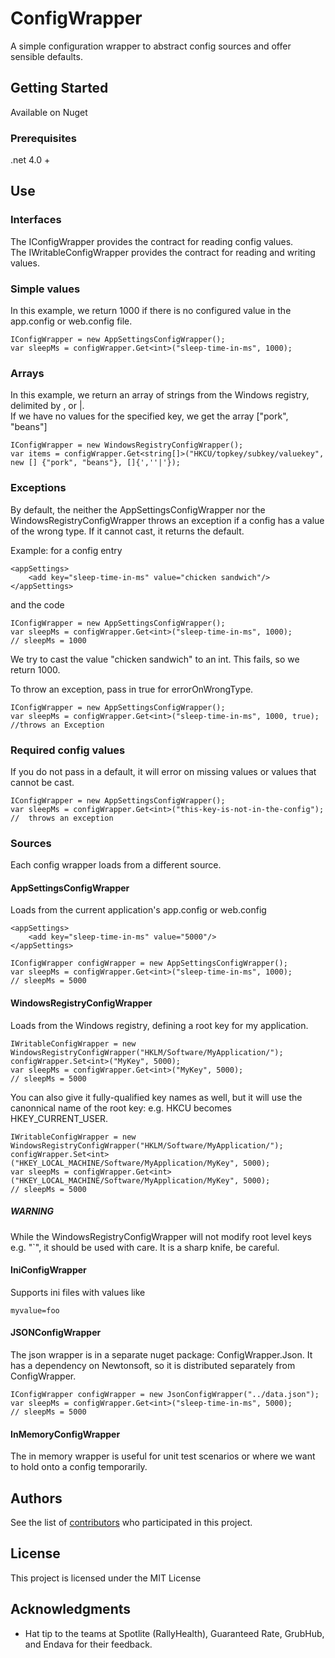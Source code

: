# ConfigWrapper	

A simple configuration wrapper to abstract config sources and offer sensible defaults.

## Getting Started

Available on Nuget

### Prerequisites

.net 4.0 + 

## Use

### Interfaces

The IConfigWrapper provides the contract for reading config values.  
The IWritableConfigWrapper provides the contract for reading and writing values. 

### Simple values

In this example, we return 1000 if there is no configured value in the app.config or web.config file.
``` 
IConfigWrapper = new AppSettingsConfigWrapper();
var sleepMs = configWrapper.Get<int>("sleep-time-in-ms", 1000);
```

### Arrays

In this example, we return an array of strings from the Windows registry, delimited by , or |.  
If we have no values for the specified key, we get the array ["pork", "beans"]
``` 
IConfigWrapper = new WindowsRegistryConfigWrapper();
var items = configWrapper.Get<string[]>("HKCU/topkey/subkey/valuekey", new [] {"pork", "beans"}, []{',''|'});
```

### Exceptions

By default, the neither the AppSettingsConfigWrapper nor the WindowsRegistryConfigWrapper throws an exception if a config has a value of the wrong type. 
If it cannot cast, it returns the default.

Example: 
for a config entry
```
<appSettings>
	<add key="sleep-time-in-ms" value="chicken sandwich"/>
</appSettings>
```

and the code
``` 
IConfigWrapper = new AppSettingsConfigWrapper();
var sleepMs = configWrapper.Get<int>("sleep-time-in-ms", 1000);
// sleepMs = 1000
```

We try to cast the value "chicken sandwich" to an int.  This fails, so we return 1000.

To throw an exception, pass in true for errorOnWrongType.
``` 
IConfigWrapper = new AppSettingsConfigWrapper();
var sleepMs = configWrapper.Get<int>("sleep-time-in-ms", 1000, true);
//throws an Exception
```

### Required config values
If you do not pass in a default, it will error on missing values or values that cannot be cast.

``` 
IConfigWrapper = new AppSettingsConfigWrapper();
var sleepMs = configWrapper.Get<int>("this-key-is-not-in-the-config");
//  throws an exception
```


### Sources
Each config wrapper loads from a different source. 

#### AppSettingsConfigWrapper 

Loads from the current application's app.config or web.config

```
<appSettings>
	<add key="sleep-time-in-ms" value="5000"/>
</appSettings>
```

``` 
IConfigWrapper configWrapper = new AppSettingsConfigWrapper();
var sleepMs = configWrapper.Get<int>("sleep-time-in-ms", 1000);
// sleepMs = 5000
```

#### WindowsRegistryConfigWrapper

Loads from the Windows registry, defining a root key for my application.

``` 
IWritableConfigWrapper = new WindowsRegistryConfigWrapper("HKLM/Software/MyApplication/");
configWrapper.Set<int>("MyKey", 5000); 
var sleepMs = configWrapper.Get<int>("MyKey", 5000);
// sleepMs = 5000
```

You can also give it fully-qualified key names as well, but it will use the canonnical name of the root key: e.g. HKCU becomes HKEY_CURRENT_USER.

``` 
IWritableConfigWrapper = new WindowsRegistryConfigWrapper("HKLM/Software/MyApplication/");
configWrapper.Set<int>("HKEY_LOCAL_MACHINE/Software/MyApplication/MyKey", 5000); 
var sleepMs = configWrapper.Get<int>("HKEY_LOCAL_MACHINE/Software/MyApplication/MyKey", 5000);
// sleepMs = 5000
```


##### WARNING

While the WindowsRegistryConfigWrapper will not modify root level keys e.g. "`", it should be used with care.  It is a sharp knife, be careful.

#### IniConfigWrapper

Supports ini files with values like 
```
myvalue=foo
```

#### JSONConfigWrapper
The json wrapper is in a separate nuget package: ConfigWrapper.Json.  It has a dependency on Newtonsoft, so it is distributed separately from ConfigWrapper.


```
IConfigWrapper configWrapper = new JsonConfigWrapper("../data.json");
var sleepMs = configWrapper.Get<int>("sleep-time-in-ms", 5000);
// sleepMs = 5000

```

#### InMemoryConfigWrapper 
The in memory wrapper is useful for unit test scenarios or where we want to hold onto a config temporarily. 


## Authors

See the list of [contributors](https://github.com/brianbegy/ConfigWrapper/contributors) who participated in this project.

## License

This project is licensed under the MIT License 

## Acknowledgments

* Hat tip to the teams at Spotlite (RallyHealth), Guaranteed Rate, GrubHub, and Endava for their feedback.
